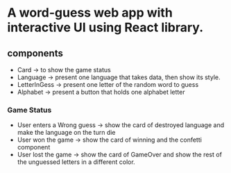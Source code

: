 # A word-guess web app with interactive UI using React library.

## components
  - Card -> to show the game status
  - Language -> present one language that takes data, then show its style.
  - LetterInGess -> present one letter of the random word to guess
  - Alphabet -> present a button that holds one alphabet letter

### Game Status
  - User enters a Wrong guess -> show the card of destroyed language and make the language on the turn die
  - User won the game -> show the card of winning and the confetti component
  - User lost the game -> show the card of GameOver and show the rest of the unguessed letters in a different color.
